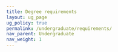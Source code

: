 ```yaml
---
title: Degree requirements
layout: ug_page
ug_policy: true
permalink: /undergraduate/requirements/
nav_parent: Undergraduate
nav_weight: 1
---
```

